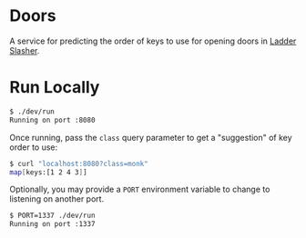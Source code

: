# Doors

A service for predicting the order of keys to use for opening doors in [Ladder Slasher](https://ladderslasher.d2jsp.org/).

# Run Locally

```bash
$ ./dev/run
Running on port :8080
```

Once running, pass the `class` query parameter to get a "suggestion" of key order to use:

```bash
$ curl "localhost:8080?class=monk"
map[keys:[1 2 4 3]]
```

Optionally, you may provide a `PORT` environment variable to change to listening on another port.

```bash
$ PORT=1337 ./dev/run
Running on port :1337
```